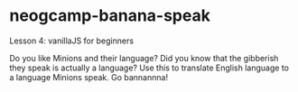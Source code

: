 # neogcamp-banana-speak
Lesson 4: vanillaJS for beginners

Do you like Minions and their language? Did you know that the gibberish they speak is actually a language? Use this to translate English language to a language Minions speak. Go bannannna! 
